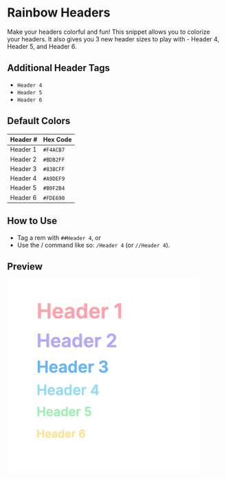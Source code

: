# Rainbow Headers

Make your headers colorful and fun! This snippet allows you to colorize your headers. It also gives you 3 new header sizes to play with - Header 4, Header 5, and Header 6.

## Additional Header Tags
- `Header 4`
- `Header 5`
- `Header 6`

## Default Colors
| Header # | Hex Code |
| ------- | ------ |
| Header 1 | `#F4ACB7`|
| Header 2 | `#BDB2FF` |
| Header 3 | `#83BCFF` |
| Header 4 | `#A9DEF9` |
| Header 5 | `#B0F2B4` |
| Header 6 | `#FDE690` |

## How to Use
- Tag a rem with `##Header 4`, or
- Use the / command like so: `/Header 4` (or `//Header 4`).

## Preview
![Preview 1](https://raw.githubusercontent.com/anishaaa1/Rainbow-Headers/main/src/media/rainbow-headers.png)
